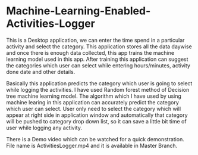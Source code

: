 # Machine-Learning-Enabled-Activities-Logger
This is a Desktop application, we can enter the time spend in a particular activity and select the category. This application stores all the data daywise and once there is enough data collected, this app trains the machine learning model used in this app. After training this application can suggest the categories which user can select while entering hours/minutes, activity done date and other details. 

Basically this application predicts the category which user is going to select while logging the activities. I have used Random forest method of Decision tree machine learning model. The algorithm which I have used by using machine learing in this application can accurately predict the category which user can select. User only need to select the category which will appear at right side in application window and automatically that category will be pushed to category drop down list, so it can save a little bit time of user while logging any activity.

There is a Demo video which can be watched for a quick demonstration. File name is ActivitiesLogger.mp4 and it is available in Master Branch. 
